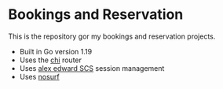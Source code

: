 # Bookings and Reservation

This is the repository gor my bookings and reservation projects.

- Built in Go version 1.19
- Uses the [chi](https://github.com/go-chi/chi/v5) router
- Uses [alex edward SCS](https://github.com/alexedwards/scs/v2) session management
- Uses [nosurf](https://github.com/justinas/nosurf) 